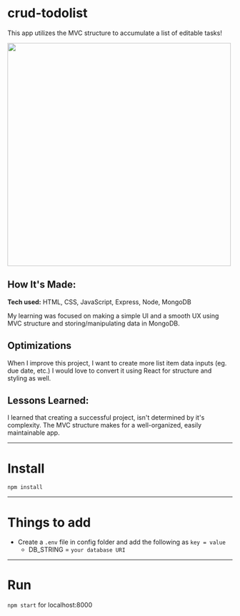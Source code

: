 # crud-todolist
This app utilizes the MVC structure to accumulate a list of editable tasks!

<img src="https://i.imgur.com/PouOMcp.gif" width="500px">

## How It's Made:

**Tech used:** HTML, CSS, JavaScript, Express, Node, MongoDB

My learning was focused on making a simple UI and a smooth UX using MVC structure and storing/manipulating data in MongoDB.

## Optimizations

When I improve this project, I want to create more list item data inputs (eg. due date, etc.) I would love to convert it using React for structure and styling as well.

## Lessons Learned:

I learned that creating a successful project, isn't determined by it's complexity. The MVC structure makes for a well-organized, easily maintainable app.



---

# Install

`npm install`

---

# Things to add

- Create a `.env` file in config folder and add the following as `key = value`
  - DB_STRING = `your database URI`

---

# Run

`npm start` for localhost:8000
